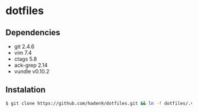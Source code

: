 # dotfiles

## Dependencies
* git 2.4.6
* vim 7.4
* ctags 5.8
* ack-grep 2.14
* vundle v0.10.2

## Instalation
```bash
$ git clone https://github.com/haden9/dotfiles.git && ln -f dotfiles/.vimrc ~/.vimrc
```
